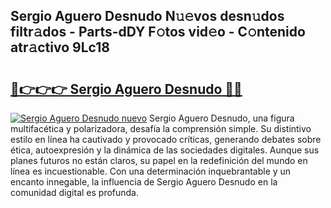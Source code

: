## Sergio Aguero Desnudo N𝚞𝚎vos desn𝚞dos filtr𝚊dos - Parts-dDY F𝚘tos vid𝚎o - C𝚘ntenido atr𝚊ctivo 9Lc18

# <h2><a href="http://mbbqe5j.tromn.icu/?c=Sergio+Aguero+Desnudo">🔗👉👉👉 Sergio Aguero Desnudo 🔗🔗</a></h2>

[![Sergio Aguero Desnudo nuevo](https://i.imgur.com/pEAQMta.gif)](http://mbbqe5j.tromn.icu/?c=Sergio+Aguero+Desnudo)
Sergio Aguero Desnudo, una figura multifacética y polarizadora, desafía la comprensión simple. Su distintivo estilo en línea ha cautivado y provocado críticas, generando debates sobre ética, autoexpresión y la dinámica de las sociedades digitales. Aunque sus planes futuros no están claros, su papel en la redefinición del mundo en línea es incuestionable. Con una determinación inquebrantable y un encanto innegable, la influencia de Sergio Aguero Desnudo en la comunidad digital es profunda.
